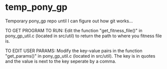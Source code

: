 # temp_pony_gp
Temporary pony_gp repo until I can figure out how git works...

TO GET PROGRAM TO RUN:
Edit the function "get_fitness_file()" in pony_gp_util.c (located in src/util) to return the path to where you fitness file is.

TO EDIT USER PARAMS: 
Modify the key-value pairs in the function "get_params()" in pony_gp_util.c (located in src/util). The key is in quotes and the value is next to the key seperate by a comma.
